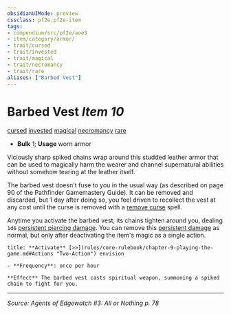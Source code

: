 ```yaml
---
obsidianUIMode: preview
cssclass: pf2e,pf2e-item
tags:
- compendium/src/pf2e/aoe3
- item/category/armor/
- trait/cursed
- trait/invested
- trait/magical
- trait/necromancy
- trait/rare
aliases: ["Barbed Vest"]
---
```

# Barbed Vest *Item 10*  
[cursed](cursed-gmg.md "Cursed Item Trait")  [invested](invested.md "Invested Item Trait")  [magical](magical.md "Magical Item Trait")  [necromancy](necromancy.md "Necromancy School Trait")  [rare](rare.md "Rare Rarity Trait")  

- **Bulk** 1; **Usage** worn armor

Viciously sharp spiked chains wrap around this studded leather armor that can be used to magically harm the wearer and channel supernatural abilities without somehow tearing at the leather itself.

The barbed vest doesn't fuse to you in the usual way (as described on page 90 of the Pathfinder Gamemastery Guide). It can be removed and discarded, but 1 day after doing so, you feel driven to recollect the vest at any cost until the curse is removed with a [remove curse](remove-curse.md) spell.

Anytime you activate the barbed vest, its chains tighten around you, dealing `1d6` [persistent piercing damage](conditions.md#Persistent%20Damage). You can remove this [persistent damage](conditions.md#Persistent%20Damage) as normal, but only after deactivating the item's magic as a single action.

```ad-embed-ability
title: **Activate** [>>](rules/core-rulebook/chapter-9-playing-the-game.md#Actions "Two-Action") envision

- **Frequency**: once per hour

**Effect** The barbed vest casts spiritual weapon, summoning a spiked chain to fight for you.
```


---
*Source: Agents of Edgewatch #3: All or Nothing p. 78*